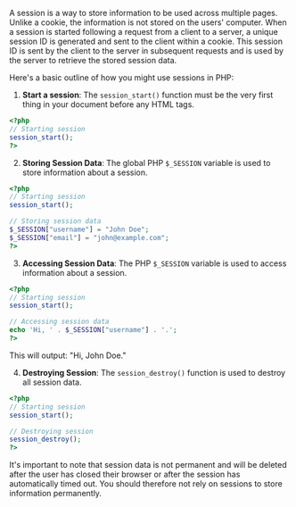 A session is a way to store information to be used across multiple pages. Unlike a cookie, the information is not stored on the users' computer. When a session is started following a request from a client to a server, a unique session ID is generated and sent to the client within a cookie. This session ID is sent by the client to the server in subsequent requests and is used by the server to retrieve the stored session data.

Here's a basic outline of how you might use sessions in PHP:

1. **Start a session**: The `session_start()` function must be the very first thing in your document before any HTML tags.

```php
<?php
// Starting session
session_start();
?>
```

2. **Storing Session Data**: The global PHP `$_SESSION` variable is used to store information about a session.

```php
<?php
// Starting session
session_start();

// Storing session data
$_SESSION["username"] = "John Doe";
$_SESSION["email"] = "john@example.com";
?>
```

3. **Accessing Session Data**: The PHP `$_SESSION` variable is used to access information about a session.

```php
<?php
// Starting session
session_start();

// Accessing session data
echo 'Hi, ' . $_SESSION["username"] . '.';
?>
```

This will output: "Hi, John Doe."

4. **Destroying Session**: The `session_destroy()` function is used to destroy all session data.

```php
<?php
// Starting session
session_start();

// Destroying session
session_destroy();
?>
```

It's important to note that session data is not permanent and will be deleted after the user has closed their browser or after the session has automatically timed out. You should therefore not rely on sessions to store information permanently.